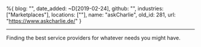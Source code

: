 %{
  blog: "",
  date_added: ~D[2019-02-24],
  github: "",
  industries: ["Marketplaces"],
  locations: [""],
  name: "askCharlie",
  old_id: 281,
  url: "https://www.askcharlie.de/"
}

---

Finding the best service providers for whatever needs you might have.
